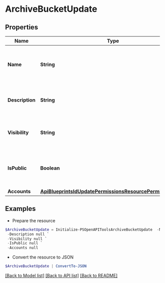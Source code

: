 # ArchiveBucketUpdate
## Properties

Name | Type | Description | Notes
------------ | ------------- | ------------- | -------------
**Name** | **String** | A name for the archive bucket. Must be globally unique. | [optional] 
**Description** | **String** | A description for the archive bucket | [optional] 
**Visibility** | **String** | Visibility - Set to public to allow all tenants | [optional] [default to "private"]
**IsPublic** | **Boolean** | Public URL - Set to true to allow anonymous access | [optional] [default to $false]
**Accounts** | [**ApiBlueprintsIdUpdatePermissionsResourcePermissionSites**](ApiBlueprintsIdUpdatePermissionsResourcePermissionSites.md) |  | [optional] 

## Examples

- Prepare the resource
```powershell
$ArchiveBucketUpdate = Initialize-PSOpenAPIToolsArchiveBucketUpdate  -Name null `
 -Description null `
 -Visibility null `
 -IsPublic null `
 -Accounts null
```

- Convert the resource to JSON
```powershell
$ArchiveBucketUpdate | ConvertTo-JSON
```

[[Back to Model list]](../README.md#documentation-for-models) [[Back to API list]](../README.md#documentation-for-api-endpoints) [[Back to README]](../README.md)

